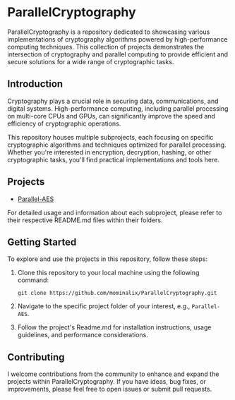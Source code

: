 # ParallelCryptography

ParallelCryptography is a repository dedicated to showcasing various implementations of cryptography algorithms powered by high-performance computing techniques. This collection of projects demonstrates the intersection of cryptography and parallel computing to provide efficient and secure solutions for a wide range of cryptographic tasks.

## Introduction

Cryptography plays a crucial role in securing data, communications, and digital systems. High-performance computing, including parallel processing on multi-core CPUs and GPUs, can significantly improve the speed and efficiency of cryptographic operations. 

This repository houses multiple subprojects, each focusing on specific cryptographic algorithms and techniques optimized for parallel processing. Whether you're interested in encryption, decryption, hashing, or other cryptographic tasks, you'll find practical implementations and tools here.

## Projects

- [Parallel-AES](/Parallel-AES)

For detailed usage and information about each subproject, please refer to their respective README.md files within their folders.

## Getting Started

To explore and use the projects in this repository, follow these steps:

1. Clone this repository to your local machine using the following command:

   ```shell
   git clone https://github.com/mominalix/ParallelCryptography.git
   ```

2. Navigate to the specific project folder of your interest, e.g., `Parallel-AES`.

3. Follow the project's Readme.md for installation instructions, usage guidelines, and performance considerations.

## Contributing

I welcome contributions from the community to enhance and expand the projects within ParallelCryptography. If you have ideas, bug fixes, or improvements, please feel free to open issues or submit pull requests. 
